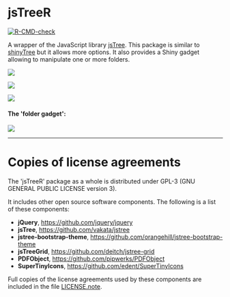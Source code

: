 # __jsTreeR__

<!-- badges: start -->
[![R-CMD-check](https://github.com/stla/jsTreeR/workflows/R-CMD-check/badge.svg)](https://github.com/stla/jsTreeR/actions)
<!-- badges: end -->

A wrapper of the JavaScript library [jsTree](https://www.jstree.com/). 
This package is similar to [shinyTree](https://github.com/shinyTree/shinyTree) 
but it allows more options. It also provides a Shiny gadget allowing to 
manipulate one or more folders.

![](https://raw.githubusercontent.com/stla/jsTreeR/master/inst/screenshots/jsTreeR_dragAndDrop-update.gif)

![](https://raw.githubusercontent.com/stla/jsTreeR/master/inst/screenshots/jsTreeR_search.gif)

![](https://raw.githubusercontent.com/stla/jsTreeR/master/inst/screenshots/jsTreeR_grid.png)

#### The 'folder gadget':

![](https://raw.githubusercontent.com/stla/jsTreeR/master/inst/screenshots/jsTreeR_folderGadget.gif)


___

# Copies of license agreements

The 'jsTreeR' package as a whole is distributed under GPL-3 (GNU GENERAL
PUBLIC LICENSE version 3).

It includes other open source software components. The following is a list of
these components:

- **jQuery**, https://github.com/jquery/jquery
- **jsTree**, https://github.com/vakata/jstree
- **jstree-bootstrap-theme**, https://github.com/orangehill/jstree-bootstrap-theme
- **jsTreeGrid**, https://github.com/deitch/jstree-grid
- **PDFObject**, https://github.com/pipwerks/PDFObject
- **SuperTinyIcons**, https://github.com/edent/SuperTinyIcons

Full copies of the license agreements used by these components are included in
the file [LICENSE.note](https://github.com/stla/jsTreeR/blob/master/LICENSE.note.md).
